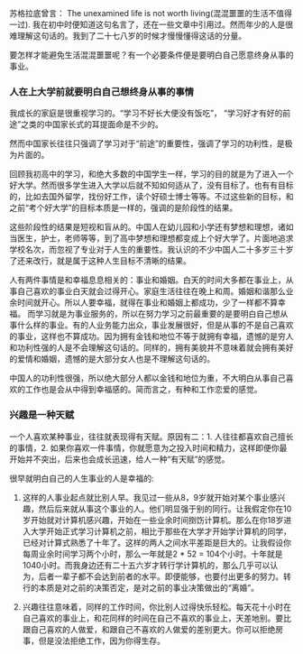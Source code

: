 苏格拉底曾言： The unexamined life is not worth living(混混噩噩的生活不值得一过). 我在初中时便知道这句名言了，还在一些文章中引用过。然而年少的人是很难理解这句话的。我到了二十七八岁的时候才慢慢懂得这话的分量。

要怎样才能避免生活混混噩噩呢？有一个必要条件便是要明白自己愿意终身从事的事业。

### 人在上大学前就要明白自己想终身从事的事情

我成长的家庭是很重视学习的。“学习不好长大便没有饭吃”， “学习好才有好的前途”之类的中国家长式的耳提面命是不少的。

然而中国家长往往只强调了学习对于“前途”的重要性，强调了学习的功利性，是极为片面的。

回顾我初高中的学习，和绝大多数的中国学生一样，学习的目的就是为了进入一个好大学。然而很多学生进入大学以后就不知如何适从了，没有目标了。也有有目标的，比如去国外留学，找份好工作，读个好硕士博士等等。不过这些新的目标，和之前“考个好大学”的目标本质是一样的，强调的是阶段性的结果。

这些阶段性的结果是短视和盲从的。中国人在幼儿园和小学还有梦想和理想，诸如当医生，护士，老师等等，到了高中梦想和理想都变成上个好大学了。片面地追求学校名次，而忽视了专业对于人生的重要性。我认识的不少中国人二十多岁三十岁了还来改行，就是属于这种人生目标不清晰的结果。

人有两件事情是和幸福息息相关的：事业和婚姻。白天的时间大多都在事业上，从事自己喜欢的事业白天就会过得开心。家庭生活往往在晚上和周。婚姻和谐那么业余时间就开心。所以人要幸福，就得在事业和婚姻上都成功，少了一样都不算幸福。 而学习就是为事业服务的，所以在努力学习之前最重要的是要明白自己想从事什么样的事业。有的人业务能力出众，事业发展很好，但是从事的不是自己喜欢的事业，这样也不算成功。因为拥有金钱和地位不等于就拥有幸福，遗憾的是穷人和功利性强的人是不会理解这句话的。同样的，拥有美貌并不意味着就会拥有美好的爱情和婚姻，遗憾的是大部分女人也是不理解这句话的。

中国人的功利性很强，所以绝大部分人都以金钱和地位为重，不大明白从事自己喜欢的工作也是会从中得到幸福感的。简而言之，有种和工作恋爱的感觉。

### 兴趣是一种天赋

一个人喜欢某种事业，往往就表现得有天赋。原因有二：1. 人往往都喜欢自己擅长的事情，2. 如果你喜欢一件事情，你就愿意为之投入时间和精力，这样即便你最开始并不突出，后来也会成长迅速，给人一种“有天赋”的感觉。

很早就明白自己的人生事业的人是幸福的:

1. 这样的人事业起点就比别人早。我见过一些从8，9岁就开始对某个事业感兴趣，然后后来就从事这个事业的人。他们明显强于别的同行。让我假定你在10岁开始就对计算机感兴趣，开始在一些业余时间捯饬计算机。那么在你18岁进入大学开始正式学习计算机之前，相比于那些在大学才开始学计算机的同学， 已经对计算式熟悉了十年了。这样的两人之间水平差距是巨大的。让我假设你每周业余时间学习两个小时，那么一年就是2 * 52 = 104个小时。十年就是1040小时。而我身边还有二十五六岁才转行学计算机的，那么几乎可以认为，后者一辈子都不会达到前者的水平。即便能够，也要付出更多的努力。转行的本质是对之前的决策否定，是对之前的事业决策做出的“离婚”。

2. 兴趣往往意味着，同样的工作时间，你比别人过得快乐轻松。每天花十小时在自己喜欢的事业上，和花同样的时间在自己不喜欢的事业上，天差地别。要比跟自己喜欢的人做爱，和跟自己不喜欢的人做爱的差别更大。你可以拒绝房事，但是没法拒绝工作，因为你得生存。











